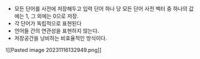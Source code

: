
  - 모든 단어를 사전에 저장해두고 입력 단어 하나 당 모든 단어 사전 벡터 중 하나의 값에는 1, 그 외에는 0으로 저장.
  - 각 단어가 독립적으로 표현된다
  - 언어들 간의 연관성을 표현하지 않는다.
  - 저장공간을 낭비하는 비효율적인 방식이다.

![[Pasted image 20231116132949.png]]